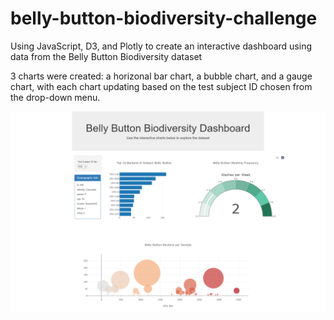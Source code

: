 # belly-button-biodiversity-challenge

Using JavaScript, D3, and Plotly to create an interactive dashboard using data from the Belly Button Biodiversity dataset

3 charts were created: a horizonal bar chart, a bubble chart, and a gauge chart, with each chart updating based on the test subject ID chosen from the drop-down menu. 

![Final dashboard screenshot](dashboard_screenshot.png)
